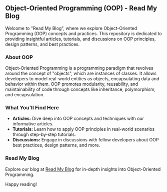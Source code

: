 ## Object-Oriented Programming (OOP) - Read My Blog

Welcome to "Read My Blog", where we explore Object-Oriented Programming (OOP) concepts and practices. This repository is dedicated to providing insightful articles, tutorials, and discussions on OOP principles, design patterns, and best practices.

### About OOP

Object-Oriented Programming is a programming paradigm that revolves around the concept of "objects", which are instances of classes. It allows developers to model real-world entities as objects, encapsulating data and behavior within them. OOP promotes modularity, reusability, and maintainability of code through concepts like inheritance, polymorphism, and encapsulation.

### What You'll Find Here

- **Articles:** Dive deep into OOP concepts and techniques with our informative articles.
- **Tutorials:** Learn how to apply OOP principles in real-world scenarios through step-by-step tutorials.
- **Discussions:** Engage in discussions with fellow developers about OOP best practices, design patterns, and more.

### Read My Blog

Explore our blog at [Read My Blog](https://tthirruu.hashnode.dev/object-oriented-programming) for in-depth insights into Object-Oriented Programming.

Happy reading!
